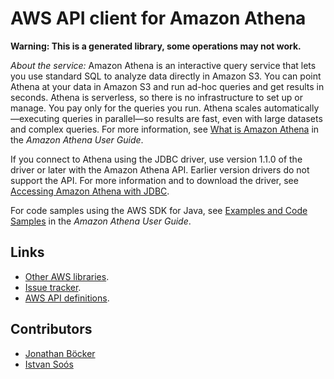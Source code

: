 # AWS API client for Amazon Athena

**Warning: This is a generated library, some operations may not work.**

*About the service:*
Amazon Athena is an interactive query service that lets you use standard SQL
to analyze data directly in Amazon S3. You can point Athena at your data in
Amazon S3 and run ad-hoc queries and get results in seconds. Athena is
serverless, so there is no infrastructure to set up or manage. You pay only
for the queries you run. Athena scales automatically—executing queries in
parallel—so results are fast, even with large datasets and complex queries.
For more information, see <a
href="https://docs.aws.amazon.com/athena/latest/ug/what-is.html">What is
Amazon Athena</a> in the <i>Amazon Athena User Guide</i>.

If you connect to Athena using the JDBC driver, use version 1.1.0 of the
driver or later with the Amazon Athena API. Earlier version drivers do not
support the API. For more information and to download the driver, see <a
href="https://docs.aws.amazon.com/athena/latest/ug/connect-with-jdbc.html">Accessing
Amazon Athena with JDBC</a>.

For code samples using the AWS SDK for Java, see <a
href="https://docs.aws.amazon.com/athena/latest/ug/code-samples.html">Examples
and Code Samples</a> in the <i>Amazon Athena User Guide</i>.

## Links

- [Other AWS libraries](https://github.com/agilord/aws_client/tree/master/generated).
- [Issue tracker](https://github.com/agilord/aws_client/issues).
- [AWS API definitions](https://github.com/aws/aws-sdk-js/tree/master/apis).

## Contributors

- [Jonathan Böcker](https://github.com/Schwusch)
- [Istvan Soós](https://github.com/isoos)

